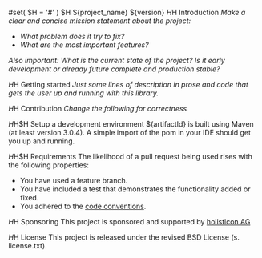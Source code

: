 #set( $H = '#' )
$H ${project_name}   ${version}
$H$H Introduction
*Make a clear and concise mission statement about the project:*

- *What problem does it try to fix?*
- *What are the most important features?*

*Also important: What is the current state of the project? Is it early development or already future complete and production stable?*

$H$H Getting started
*Just some lines of description in prose and code that gets the user up and running with this library.*

$H$H Contribution
*Change the following for correctness*

$H$H$H Setup a development environment
${artifactId} is built using Maven (at least version 3.0.4).
A simple import of the pom in your IDE should get you up and running.

$H$H$H Requirements
The likelihood of a pull request being used rises with the following properties:

- You have used a feature branch.
- You have included a test that demonstrates the functionality added or fixed.
- You adhered to the [code conventions](http://www.oracle.com/technetwork/java/javase/documentation/codeconvtoc-136057.html).

$H$H Sponsoring
This project is sponsored and supported by [holisticon AG](http://holisticon.de/cms/About/Startseite)

$H$H License
This project is released under the revised BSD License (s. license.txt).